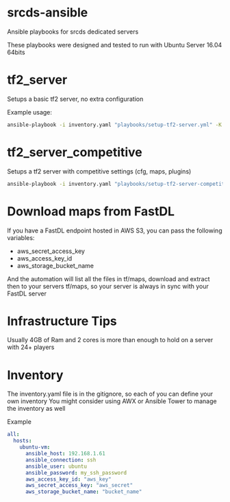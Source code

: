 # srcds-ansible
Ansible playbooks for srcds dedicated servers

These playbooks were designed and tested to run with Ubuntu Server 16.04 64bits   
# tf2_server

Setups a basic tf2 server, no extra configuration

Example usage:

```bash
ansible-playbook -i inventory.yaml "playbooks/setup-tf2-server.yml" -K
```

# tf2_server_competitive

Setups a tf2 server with competitive settings (cfg, maps, plugins)

```bash
ansible-playbook -i inventory.yaml "playbooks/setup-tf2-server-competitive.yml" -K
```

# Download maps from FastDL

If you have a FastDL endpoint hosted in AWS S3, you can pass the following variables:
- aws_secret_access_key
- aws_access_key_id
- aws_storage_bucket_name

And the automation will list all the files in tf/maps, download and extract then to your servers tf/maps, so your server is always in sync with your FastDL server

# Infrastructure Tips

Usually 4GB of Ram and 2 cores is more than enough to hold on a server with 24+ players


# Inventory

The inventory.yaml file is in the gitignore, so each of you can define your own inventory
You might consider using AWX or Ansible Tower to manage the inventory as well

Example

```yaml
all:
  hosts:
    ubuntu-vm:
      ansible_host: 192.168.1.61
      ansible_connection: ssh
      ansible_user: ubuntu
      ansible_password: my_ssh_password
      aws_access_key_id: "aws_key"
      aws_secret_access_key: "aws_secret"
      aws_storage_bucket_name: "bucket_name"
```